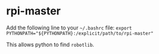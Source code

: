 # rpi-master

Add the following line to your `~/.bashrc` file:
`export PYTHONPATH="${PYTHONPATH}:/explicit/path/to/rpi-master"`

This allows python to find `robotlib`.